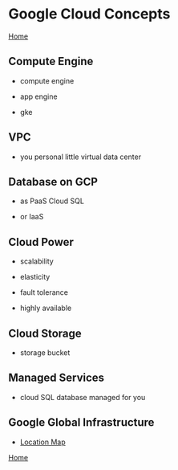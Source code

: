 # Google Cloud Concepts

[Home](/README.md)

## Compute Engine

* compute engine

* app engine

* gke

## VPC

* you personal little virtual data center

## Database on GCP

* as PaaS Cloud SQL

* or IaaS

## Cloud Power

* scalability

* elasticity

* fault tolerance

* highly available

## Cloud Storage

* storage bucket

## Managed Services

* cloud SQL database managed for you

## Google Global Infrastructure

* [Location Map](https://cloud.google.com/about/locations#regions)

[Home](/README.md)
